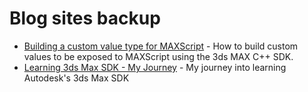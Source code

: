 # Blog sites backup

- [Building a custom value type for MAXScript](./building-custom-value-type-for-maxscrip.md) - How to build custom values to be exposed to MAXScript using the 3ds MAX C++ SDK. 
- [Learning 3ds Max SDK - My Journey](Learning%203ds%20Max%20SDK.md) - My journey into learning Autodesk's 3ds Max SDK


